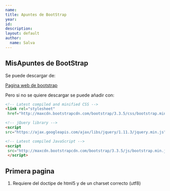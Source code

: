 ```yaml
---
name:
title: Apuntes de BootStrap
year:
id:
description:
layout: default
author:
  name: Salva
---
```


## MisApuntes de BootStrap

Se puede descargar de:

[Pagina web de bootstrap](getbootstrap.com)

Pero si no se quiere descargar se puede añadir con:

```html
<!-- Latest compiled and minified CSS -->
<link rel="stylesheet"
 href="http://maxcdn.bootstrapcdn.com/bootstrap/3.3.5/css/bootstrap.min.css">

<!-- jQuery library -->
<script
src="https://ajax.googleapis.com/ajax/libs/jquery/1.11.3/jquery.min.js"></script>

<!-- Latest compiled JavaScript -->
<script
 src="http://maxcdn.bootstrapcdn.com/bootstrap/3.3.5/js/bootstrap.min.js">
 </script>
```

## Primera pagina

1. Requiere del doctipe de html5 y de un charset correcto (utf8)
